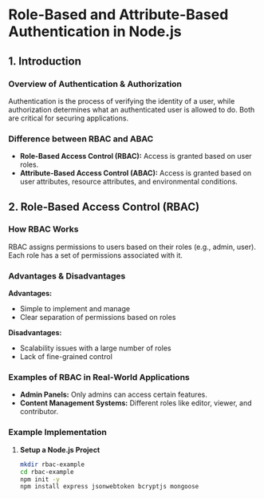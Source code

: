 

# Role-Based and Attribute-Based Authentication in Node.js

## 1. Introduction

### Overview of Authentication & Authorization
Authentication is the process of verifying the identity of a user, while authorization determines what an authenticated user is allowed to do. Both are critical for securing applications.

### Difference between RBAC and ABAC
- **Role-Based Access Control (RBAC):** Access is granted based on user roles.
- **Attribute-Based Access Control (ABAC):** Access is granted based on user attributes, resource attributes, and environmental conditions.

## 2. Role-Based Access Control (RBAC)

### How RBAC Works
RBAC assigns permissions to users based on their roles (e.g., admin, user). Each role has a set of permissions associated with it.

### Advantages & Disadvantages
**Advantages:**
- Simple to implement and manage
- Clear separation of permissions based on roles

**Disadvantages:**
- Scalability issues with a large number of roles
- Lack of fine-grained control

### Examples of RBAC in Real-World Applications
- **Admin Panels:** Only admins can access certain features.
- **Content Management Systems:** Different roles like editor, viewer, and contributor.

### Example Implementation

1. **Setup a Node.js Project**
   ```sh
   mkdir rbac-example
   cd rbac-example
   npm init -y
   npm install express jsonwebtoken bcryptjs mongoose